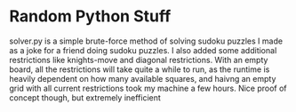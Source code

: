 # Random Python Stuff 

solver.py is a simple brute-force method of solving sudoku puzzles I made as a joke for a friend doing sudoku puzzles. I also added some additional restrictions like knights-move and diagonal restrictions. With an empty board, all the restrictions will take quite a while to run, as the runtime is heavily dependent on how many available squares, and haivng an empty grid with all current restrictions took my machine a few hours. Nice proof of concept though, but extremely inefficient

